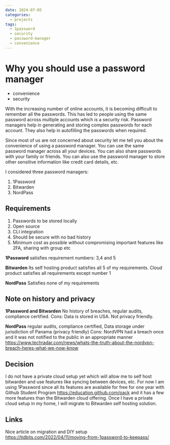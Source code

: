 ```yaml
---
date: 2024-07-05
categories:
  - projects
tags:
  - 1password
  - security
  - password-manager
  - convenience
---
```


# Why you should use a password manager

- convenience
- security

With the increasing number of online accounts, it is becoming difficult to
remember all the passwords. This has led to people using the same password
across multiple accounts which is a security risk. Password managers help in
generating and storing complex passwords for each account. They also help in
autofilling the passwords when required.<!-- stop -->

Since most of us are not concerned about security let me tell you about the
convenience of using a password manager. You can use the same password manager
across all your devices. You can also share passwords with your family or
friends. You can also use the password manager to store other sensitive
information like credit card details, etc.

I considered three password managers: 

1. 1Password
2. Bitwarden
3. NordPass

## Requirements

1. Passwords to be stored locally
2. Open source
3. CLI integration
4. Should be secure with no bad history
5. Minimum cost as possible without compromising important features like 2FA, sharing with group etc

**1Password**
satisfies requirement numbers: 3,4 and 5

**Bitwarden**
Its self hosting product satisfies all 5 of my requirements.
Cloud product satisfies all requirements except number 1

**NordPass**
Satisfies none of my requirements

## Note on history and privacy

**1Password and Bitwarden**
No history of breaches, regular audits, compliance certified.
Cons:
Data is stored in USA. Not privacy friendly.

**NordPass**
regular audits, compliance certified, Data storage under jurisdiction of Panama (privacy friendly)
Cons:
NordVPN had a breach once and it was not notified to the public in an appropriate manner <https://www.techradar.com/news/whats-the-truth-about-the-nordvpn-breach-heres-what-we-now-know>

## Decision

I do not have a private cloud setup yet which will allow me to self host bitwarden and use features like syncing between devices, etc.
For now I am using 1Password since all its features are available for free for one year with Github Student Program <https://education.github.com/pack> and it has a few more features than the Bitwarden cloud offering.
Once I have a private cloud setup in my home, I will migrate to Bitwarden self hosting solution.

## Links

Nice article on migration and DIY setup <https://tidbits.com/2022/04/11/moving-from-1password-to-keepass/>
